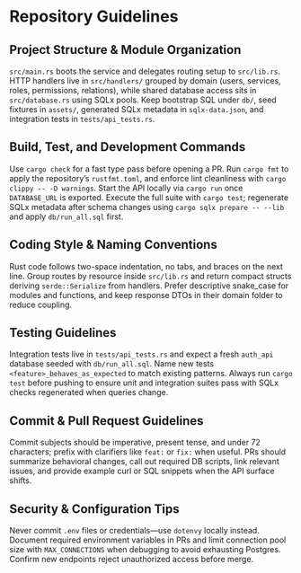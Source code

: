 # Repository Guidelines

## Project Structure & Module Organization
`src/main.rs` boots the service and delegates routing setup to `src/lib.rs`. HTTP handlers live in `src/handlers/` grouped by domain (users, services, roles, permissions, relations), while shared database access sits in `src/database.rs` using SQLx pools. Keep bootstrap SQL under `db/`, seed fixtures in `assets/`, generated SQLx metadata in `sqlx-data.json`, and integration tests in `tests/api_tests.rs`.

## Build, Test, and Development Commands
Use `cargo check` for a fast type pass before opening a PR. Run `cargo fmt` to apply the repository’s `rustfmt.toml`, and enforce lint cleanliness with `cargo clippy -- -D warnings`. Start the API locally via `cargo run` once `DATABASE_URL` is exported. Execute the full suite with `cargo test`; regenerate SQLx metadata after schema changes using `cargo sqlx prepare -- --lib` and apply `db/run_all.sql` first.

## Coding Style & Naming Conventions
Rust code follows two-space indentation, no tabs, and braces on the next line. Group routes by resource inside `src/lib.rs` and return compact structs deriving `serde::Serialize` from handlers. Prefer descriptive snake_case for modules and functions, and keep response DTOs in their domain folder to reduce coupling.

## Testing Guidelines
Integration tests live in `tests/api_tests.rs` and expect a fresh `auth_api` database seeded with `db/run_all.sql`. Name new tests `<feature>_behaves_as_expected` to match existing patterns. Always run `cargo test` before pushing to ensure unit and integration suites pass with SQLx checks regenerated when queries change.

## Commit & Pull Request Guidelines
Commit subjects should be imperative, present tense, and under 72 characters; prefix with clarifiers like `feat:` or `fix:` when useful. PRs should summarize behavioral changes, call out required DB scripts, link relevant issues, and provide example curl or SQL snippets when the API surface shifts.

## Security & Configuration Tips
Never commit `.env` files or credentials—use `dotenvy` locally instead. Document required environment variables in PRs and limit connection pool size with `MAX_CONNECTIONS` when debugging to avoid exhausting Postgres. Confirm new endpoints reject unauthorized access before merge.
